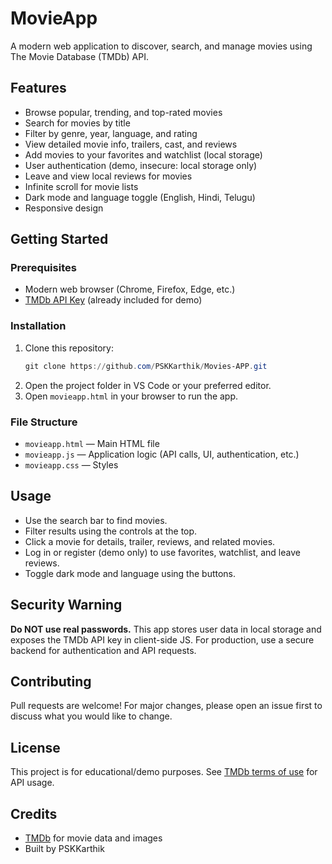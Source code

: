 # MovieApp

A modern web application to discover, search, and manage movies using The Movie Database (TMDb) API.

## Features
- Browse popular, trending, and top-rated movies
- Search for movies by title
- Filter by genre, year, language, and rating
- View detailed movie info, trailers, cast, and reviews
- Add movies to your favorites and watchlist (local storage)
- User authentication (demo, insecure: local storage only)
- Leave and view local reviews for movies
- Infinite scroll for movie lists
- Dark mode and language toggle (English, Hindi, Telugu)
- Responsive design

## Getting Started

### Prerequisites
- Modern web browser (Chrome, Firefox, Edge, etc.)
- [TMDb API Key](https://www.themoviedb.org/settings/api) (already included for demo)

### Installation
1. Clone this repository:
   ```powershell
   git clone https://github.com/PSKKarthik/Movies-APP.git
   ```
2. Open the project folder in VS Code or your preferred editor.
3. Open `movieapp.html` in your browser to run the app.

### File Structure
- `movieapp.html` — Main HTML file
- `movieapp.js` — Application logic (API calls, UI, authentication, etc.)
- `movieapp.css` — Styles

## Usage
- Use the search bar to find movies.
- Filter results using the controls at the top.
- Click a movie for details, trailer, reviews, and related movies.
- Log in or register (demo only) to use favorites, watchlist, and leave reviews.
- Toggle dark mode and language using the buttons.

## Security Warning
**Do NOT use real passwords.** This app stores user data in local storage and exposes the TMDb API key in client-side JS. For production, use a secure backend for authentication and API requests.

## Contributing
Pull requests are welcome! For major changes, please open an issue first to discuss what you would like to change.

## License
This project is for educational/demo purposes. See [TMDb terms of use](https://www.themoviedb.org/documentation/api/terms-of-use) for API usage.

## Credits
- [TMDb](https://www.themoviedb.org/) for movie data and images
- Built by PSKKarthik
